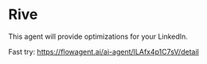 # Rive
This agent will provide optimizations for your LinkedIn.

Fast try: https://flowagent.ai/ai-agent/ILAfx4p1C7sV/detail

